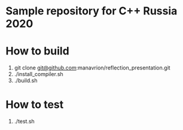 # Sample repository for C++ Russia 2020

# How to build

1. git clone git@github.com:manavrion/reflection_presentation.git
2. ./install_compiler.sh
3. ./build.sh

# How to test

1. ./test.sh

